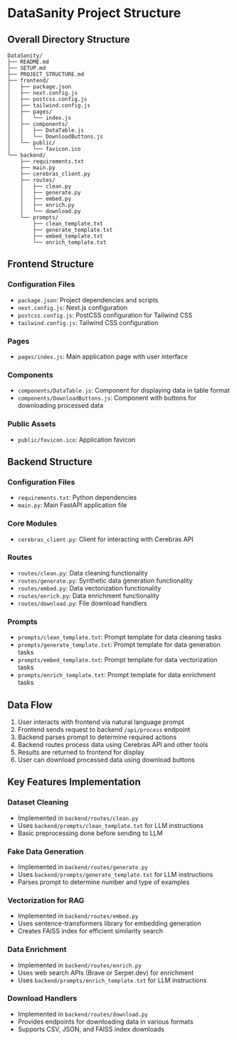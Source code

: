 # DataSanity Project Structure

## Overall Directory Structure

```
DataSanity/
├── README.md
├── SETUP.md
├── PROJECT_STRUCTURE.md
├── frontend/
│   ├── package.json
│   ├── next.config.js
│   ├── postcss.config.js
│   ├── tailwind.config.js
│   ├── pages/
│   │   └── index.js
│   ├── components/
│   │   ├── DataTable.js
│   │   └── DownloadButtons.js
│   └── public/
│       └── favicon.ico
└── backend/
    ├── requirements.txt
    ├── main.py
    ├── cerebras_client.py
    ├── routes/
    │   ├── clean.py
    │   ├── generate.py
    │   ├── embed.py
    │   ├── enrich.py
    │   └── download.py
    └── prompts/
        ├── clean_template.txt
        ├── generate_template.txt
        ├── embed_template.txt
        └── enrich_template.txt
```

## Frontend Structure

### Configuration Files
- `package.json`: Project dependencies and scripts
- `next.config.js`: Next.js configuration
- `postcss.config.js`: PostCSS configuration for Tailwind CSS
- `tailwind.config.js`: Tailwind CSS configuration

### Pages
- `pages/index.js`: Main application page with user interface

### Components
- `components/DataTable.js`: Component for displaying data in table format
- `components/DownloadButtons.js`: Component with buttons for downloading processed data

### Public Assets
- `public/favicon.ico`: Application favicon

## Backend Structure

### Configuration Files
- `requirements.txt`: Python dependencies
- `main.py`: Main FastAPI application file

### Core Modules
- `cerebras_client.py`: Client for interacting with Cerebras API

### Routes
- `routes/clean.py`: Data cleaning functionality
- `routes/generate.py`: Synthetic data generation functionality
- `routes/embed.py`: Data vectorization functionality
- `routes/enrich.py`: Data enrichment functionality
- `routes/download.py`: File download handlers

### Prompts
- `prompts/clean_template.txt`: Prompt template for data cleaning tasks
- `prompts/generate_template.txt`: Prompt template for data generation tasks
- `prompts/embed_template.txt`: Prompt template for data vectorization tasks
- `prompts/enrich_template.txt`: Prompt template for data enrichment tasks

## Data Flow

1. User interacts with frontend via natural language prompt
2. Frontend sends request to backend `/api/process` endpoint
3. Backend parses prompt to determine required actions
4. Backend routes process data using Cerebras API and other tools
5. Results are returned to frontend for display
6. User can download processed data using download buttons

## Key Features Implementation

### Dataset Cleaning
- Implemented in `backend/routes/clean.py`
- Uses `backend/prompts/clean_template.txt` for LLM instructions
- Basic preprocessing done before sending to LLM

### Fake Data Generation
- Implemented in `backend/routes/generate.py`
- Uses `backend/prompts/generate_template.txt` for LLM instructions
- Parses prompt to determine number and type of examples

### Vectorization for RAG
- Implemented in `backend/routes/embed.py`
- Uses sentence-transformers library for embedding generation
- Creates FAISS index for efficient similarity search

### Data Enrichment
- Implemented in `backend/routes/enrich.py`
- Uses web search APIs (Brave or Serper.dev) for enrichment
- Uses `backend/prompts/enrich_template.txt` for LLM instructions

### Download Handlers
- Implemented in `backend/routes/download.py`
- Provides endpoints for downloading data in various formats
- Supports CSV, JSON, and FAISS index downloads

